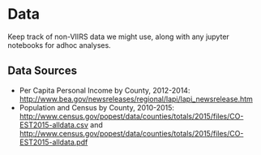# Data

Keep track of non-VIIRS data we might use, along with any jupyter notebooks for adhoc analyses.

## Data Sources
- Per Capita Personal Income by County, 2012-2014: http://www.bea.gov/newsreleases/regional/lapi/lapi_newsrelease.htm
- Population and Census by County, 2010-2015: http://www.census.gov/popest/data/counties/totals/2015/files/CO-EST2015-alldata.csv and http://www.census.gov/popest/data/counties/totals/2015/files/CO-EST2015-alldata.pdf
